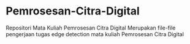 # Pemrosesan-Citra-Digital
Repositori Mata Kuliah Pemrosesan Citra Digital
Merupakan file-file pengerjaan tugas edge detection mata kuliah Pemrosesan Citra Digital
